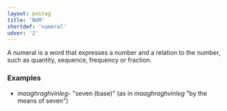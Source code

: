 ```yaml
---
layout: postag
title: 'NUM'
shortdef: 'numeral'
udver: '2'
---
```


A numeral is a word that expresses a number and a relation to the number, such as quantity, sequence, frequency or fraction.

### Examples
- _maaghraghvinleg-_ "seven (base)" (as in _maaghraghvinleg_ "by the means of seven")
<!-- Interlanguage links updated Po 11. listopadu 2024, 20:09:23 CET -->

